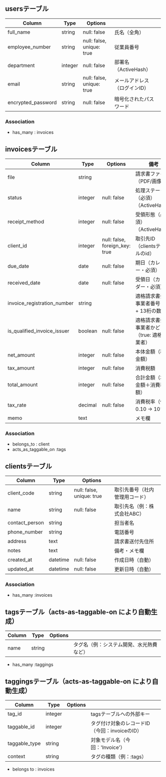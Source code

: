 
## usersテーブル

| Column             | Type   | Options                   |                            |
| ------------------ | ------ | ------------------------- |----------------------------|
| full_name          | string | null: false               | 氏名（全角）                 |
| employee_number    | string | null: false, unique: true | 従業員番号                   |
| department         | integer | null: false               | 部署名（ActiveHash）        |
| email              | string | null: false, unique: true | メールアドレス（ログインID）   |
| encrypted_password | string | null: false               | 暗号化されたパスワード         |



### Association
- has_many : invoices


## invoicesテーブル

| Column                      | Type     | Options                        | 備考                                      |
|-----------------------------|----------|--------------------------------|------------------------------------------|
| file                        | string   |                                | 請求書ファイル（PDF/画像）                   |
| status                      | integer  | null: false                    | 処理ステータス（必須）（ActiveHash）          |
| receipt_method              | integer  | null: false                    | 受領形態（必須）  （ActiveHash）             |
| client_id                   | integer  | null: false, foreign_key: true | 取引先ID（clientsテーブルのid）              |
| due_date                    | date     | null: false                    | 期日（カレンダー・必須）                      |
| received_date               | date     | null: false                    | 受領日（カレンダー・必須）                    |
| invoice_registration_number | string   |                                | 適格請求書発行事業者番号（T + 13桁の数字）      |
| is_qualified_invoice_issuer | boolean  | null: false                    | 適格請求書発行事業者かどうか（true: 適格事業者） |
| net_amount               	  | integer	 | null: false	                  | 本体金額（税抜金額）                         |
| tax_amount	                | integer	 | null: false	                  | 消費税額                                   |
| total_amount	              | integer	 | null: false	                  | 合計金額（本体金額＋消費税額）                 |
| tax_rate	                  | decimal	 | null: false	                  | 消費税率（例: 0.10 → 10%）                  |
| memo                        | text     |                                | メモ欄                                     |




### Association
- belongs_to : client
- acts_as_taggable_on :tags



## clientsテーブル
| Column             | Type     | Options                   |                            |
| ------------------ | -------- | ------------------------- |----------------------------|
| client_code     	 | string	  | null: false, unique: true	| 取引先番号（社内管理用コード）  |
| name             	 | string	  | null: false	              | 取引先名（例：株式会社ABC）    |
| contact_person     | string	  |                           | 担当者名                    |
| phone_number       | string	  |                           | 電話番号                    |
| address            | text	    |                           | 請求書送付先住所              |
| notes              | text	    |                           | 備考・メモ欄                 |
| created_at	       | datetime	| null: false	              | 作成日時（自動）             |
| updated_at	       | datetime	| null: false	              | 更新日時（自動）             |




### Association
- has_many :invoices


## tagsテーブル（acts-as-taggable-on により自動生成）

| Column           | Type     | Options                     |                                  |
| ---------------- | -------- | --------------------------- |----------------------------------|
| name	           | string	  |	                            |	タグ名（例：システム開発、水光熱費など）|

- has_many :taggings



## taggingsテーブル（acts-as-taggable-on により自動生成）
| Column           | Type     | Options                     |                                        |
| ---------------- | -------- | --------------------------- |----------------------------------------|
| tag_id           | integer  |	                            |	tagsテーブルへの外部キー                  |
| taggable_id  		 | integer  |	                            |	タグ付け対象のレコードID（今回：invoiceのID）|
| taggable_type	   | string	  |	                            |	対象モデル名（今回：'Invoice'）            |
| context		       | string	  |	                            |	タグの種類（例：:tags）                   |



- belongs to : invoices

